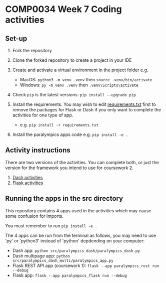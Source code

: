 # COMP0034 Week 7 Coding activities

## Set-up

1. Fork the repository
2. Clone the forked repository to create a project in your IDE
3. Create and activate a virtual environment in the project folder e.g.

    - MacOS: `python3 -m venv .venv` then `source .venv/bin/activate`
    - Windows: `py -m venv .venv` then `.venv\Scripts\activate`
4. Check `pip` is the latest versions: `pip install --upgrade pip`
5. Install the requirements. You may wish to edit [requirements.txt](requirements.txt) first to remove the packages for
   Flask or Dash if you only want to complete the activities for one type of app.

    - e.g. `pip install -r requirements.txt`
6. Install the paralympics apps code e.g. `pip install -e .`

## Activity instructions

There are two versions of the activities. You can complete both, or just the version for the framework you intend
to use for coursework 2.

1. [Dash activities](activities/1-dash.md)
2. [Flask activities](activities/1-flask.md)

## Running the apps in the src directory

This repository contains 4 apps used in the activities which may cause some confusion for imports.

You must remember to run `pip install -e .`

The 4 apps can be run from the terminal as follows, you may need to use 'py' or 'python3' instead of 'python' depdending on your computer:

- Dash app: `python src/paralympics_dash/paralympics_dash.py`
- Dash multipage app: `python src/paralympics_dash_multi/paralympics_app.py`
- Flask REST API app (coursework 1): `flask --app paralympics_rest run --debug`
- Flask app: `flask --app paralympics_flask run --debug`
